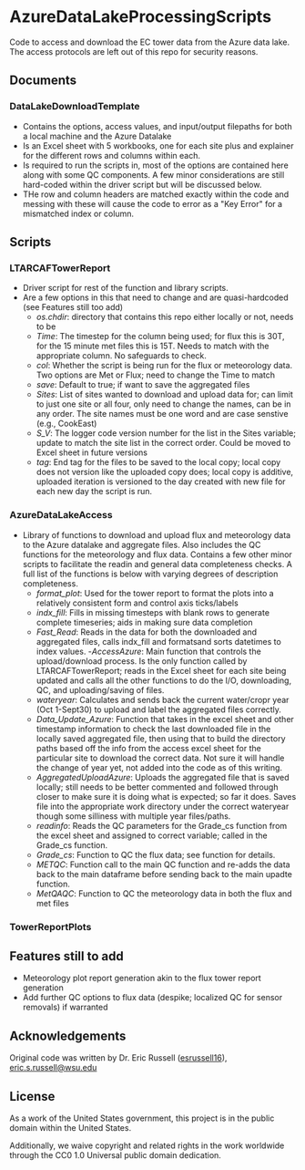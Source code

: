 # AzureDataLakeProcessingScripts

Code to access and download the EC tower data from the Azure data lake. The access protocols are left out of this repo for security reasons.

## Documents

### DataLakeDownloadTemplate

- Contains the options, access values, and input/output filepaths for both a local machine and the Azure Datalake
- Is an Excel sheet with 5 workbooks, one for each site plus and explainer for the different rows and columns within each.
- Is required to run the scripts in, most of the options are contained here along with some QC components. A few minor considerations are still hard-coded within the driver script but will be discussed below.
- THe row and column headers are matched exactly within the code and messing with these will cause the code to error as a "Key Error" for a mismatched index or column.

## Scripts

### LTARCAFTowerReport

- Driver script for rest of the function and library scripts. 
- Are a few options in this that need to change and are quasi-hardcoded (see Features still too add)
  - *os.chdir*: directory that contains this repo either locally or not, needs to be 
  - *Time*: The timestep for the column being used; for flux this is 30T, for the 15 minute met files this is 15T. Needs to match with the   appropriate column. No safeguards to check.
  - *col*: Whether the script is being run for the flux or meteorology data. Two options are Met or Flux; need to change the Time to match
  - *save*: Default to true; if want to save the aggregated files
  - *Sites*: List of sites wanted to download and upload data for; can limit to just one site or all four, only need to change the names,   can be in any order. The site names must be one word and are case senstive (e.g., CookEast)
  - *S_V*: The logger code version number for the list in the Sites variable; update to match the site list in the correct order. Could be   moved to Excel sheet in future versions
  - *tag*: End tag for the files to be saved to the local copy; local copy does not version like the uploaded copy does; local copy is additive, uploaded iteration is versioned to the day created with new file for each new day the script is run.

### AzureDataLakeAccess

- Library of functions to download and upload flux and meteorology data to the Azure datalake and aggregate files. Also includes the QC functions for the meteorology and flux data. Contains a few other minor scripts to facilitate the readin and general data completeness checks. A full list of the functions is below with varying degrees of description completeness.
  - *format_plot*: Used for the tower report to format the plots into a relatively consistent form and control axis ticks/labels
  - *indx_fill*: Fills in missing timesteps with blank rows to generate complete timeseries; aids in making sure data completion
  - *Fast_Read*: Reads in the data for both the downloaded and aggregated files, calls indx_fill and formatsand sorts datetimes to index   values.
  -*AccessAzure*: Main function that controls the upload/download process. Is the only function called by LTARCAFTowerReport; reads in the   Excel sheet for each site being updated and calls all the other functions to do the I/O, downloading, QC, and uploading/saving of files.
  - *wateryear*: Calculates and sends back the current water/cropr year (Oct 1-Sept30) to upload and label the aggregated files correctly.
  - *Data_Update_Azure*: Function that takes in the excel sheet and other timestamp information to check the last downloaded file in the   locally saved aggregated file, then using that to build the directory paths based off the info from the access excel sheet for the   particular site to download the correct data. Not sure it will handle the change of year yet, not added into the code as of this writing.
  - *AggregatedUploadAzure*: Uploads the aggregated file that is saved locally; still needs to be better commented and followed through   closer to make sure it is doing what is expected; so far it does. Saves file into the appropriate work directory under the correct   wateryear though some silliness with multiple year files/paths.
  - *readinfo*: Reads the QC parameters for the Grade_cs function from the excel sheet and assigned to correct variable; called in the   Grade_cs function. 
  - *Grade_cs*: Function to QC the flux data; see function for details.
  - *METQC*: Function call to the main QC function and re-adds the data back to the main dataframe before sending back to the main upadte   function.
  - *MetQAQC*: Function to QC the meteorology data in both the flux and met files

### TowerReportPlots

## Features still to add

- Meteorology plot report generation akin to the flux tower report generation
- Add further QC options to flux data (despike; localized QC for sensor removals) if warranted

## Acknowledgements

Original code was written by Dr. Eric Russell ([esrussell16](https://github.com/esrussell16)), eric.s.russell@wsu.edu

## License

As a work of the United States government, this project is in the public domain within the United States.

Additionally, we waive copyright and related rights in the work worldwide through the CC0 1.0 Universal public domain dedication.